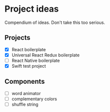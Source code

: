 # Project ideas
Compendium of ideas.
Don't take this too serious.

## Projects
- [x] React boilerplate
- [x] Universal React Redux boilerplate
- [ ] React Native boilerplate
- [x] Swift test project

## Components
 - [ ] word animator
 - [ ] complementary colors
 - [ ] shuffle string
